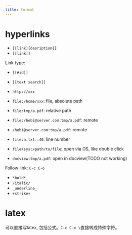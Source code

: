 ```yaml
---
title: format
---
```


# hyperlinks
* `[[link][desription]]`
* `[[link]]`

Link type:

* `[[#id]]`
* `[[text search]]`

* `http://xxx`
* `file:/home/xxx`: file, absolute path
* `file:tmp/a.pdf`: relative path
* `file:/hebi@server.com:tmp/a.pdf`: remote
* `/hebi@server.com:tmp/a.pdf`: remote
* `file:a.txt::40`: line number
* `file+sys:/path/to/file`: open via OS, like double click
* `docview:tmp/a.pdf`: open in docview(TODO not working)

Follow link: `C-c C-o`

* `*bold*`
* `/italic/`
* `_underline_`
* `+strike+`

# latex
可以直接写latex, 包括公式。`C-c C-x \`直接转成特殊字符。
